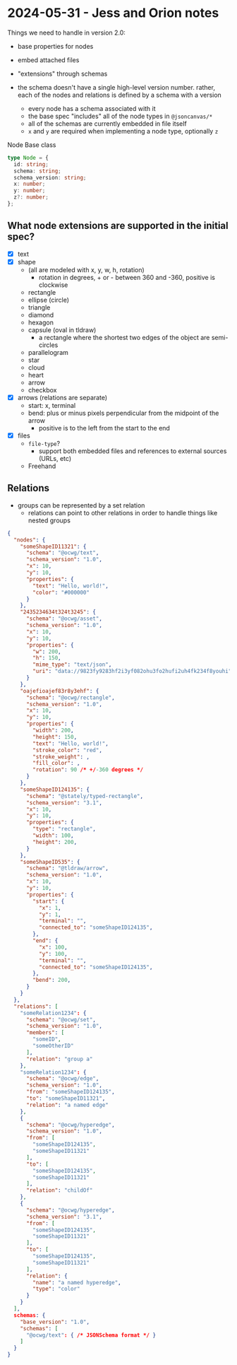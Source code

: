 # 2024-05-31 - Jess and Orion notes

Things we need to handle in version 2.0:

- base properties for nodes
- embed attached files

- "extensions" through schemas

- the schema doesn't have a single high-level version number. rather, each of the nodes and relations is defined by a schema with a version
  - every node has a schema associated with it
  - the base spec "includes" all of the node types in `@jsoncanvas/*`
  - all of the schemas are currently embedded in file itself
  - `x` and `y` are required when implementing a node type, optionally `z`

Node Base class

```ts
type Node = {
  id: string;
  schema: string;
  schema_version: string;
  x: number;
  y: number;
  z?: number;
};
```

## What node extensions are supported in the initial spec?

- [x] text
- [x] shape
  - (all are modeled with x, y, w, h, rotation)
    - rotation in degrees, + or - between 360 and -360, positive is clockwise
  - rectangle
  - ellipse (circle)
  - triangle
  - diamond
  - hexagon
  - capsule (oval in tldraw)
    - a rectangle where the shortest two edges of the object are semi-circles
  - parallelogram
  - star
  - cloud
  - heart
  - arrow
  - checkbox
- [x] arrows (relations are separate)
  - start: x, terminal
  - bend: plus or minus pixels perpendicular from the midpoint of the arrow
    - positive is to the left from the start to the end
- [x] files
  - `file-type`?
    - support both embedded files and references to external sources (URLs, etc)
  - Freehand

## Relations

- groups can be represented by a set relation
  - relations can point to other relations in order to handle things like nested groups

```json
{
  "nodes": {
    "someShapeID11321": {
      "schema": "@ocwg/text",
      "schema_version": "1.0",
      "x": 10,
      "y": 10,
      "properties": {
        "text": "Hello, world!",
        "color": "#000000"
      }
    },
    "2435234634t324t3245": {
      "schema": "@ocwg/asset",
      "schema_version": "1.0",
      "x": 10,
      "y": 10,
      "properties": {
        "w": 200,
        "h": 150,
        "mime_type": "text/json",
        "uri": "data://9823fy9283hf2i3yf082ohu3fo2hufi2uh4fk234f8youhi",
      }
    },
    "oajefioajef83r8y3ehf": {
      "schema": "@ocwg/rectangle",
      "schema_version": "1.0",
      "x": 10,
      "y": 10,
      "properties": {
        "width": 200,
        "height": 150,
        "text": "Hello, world!",
        "stroke_color": "red",
        "stroke_weight": ,
        "fill_color": ,
        "rotation": 90 /* +/-360 degrees */
      }
    },
    "someShapeID124135": {
      "schema": "@stately/typed-rectangle",
      "schema_version": "3.1",
      "x": 10,
      "y": 10,
      "properties": {
        "type": "rectangle",
        "width": 100,
        "height": 200,
      }
    },
    "someShapeID535": {
      "schema": "@tldraw/arrow",
      "schema_version": "1.0",
      "x": 10,
      "y": 10,
      "properties": {
        "start": {
          "x": 1,
          "y": 1,
          "terminal": "",
          "connected_to": "someShapeID124135",
        },
        "end": {
          "x": 100,
          "y": 100,
          "terminal": "",
          "connected_to": "someShapeID124135",
        },
        "bend": 200,
      }
    }
  },
  "relations": [
    "someRelation1234": {
      "schema": "@ocwg/set",
      "schema_version": "1.0",
      "members": [
        "someID",
        "someOtherID"
      ],
      "relation": "group a"
    },
    "someRelation1234": {
      "schema": "@ocwg/edge",
      "schema_version": "1.0",
      "from": "someShapeID124135",
      "to": "someShapeID11321",
      "relation": "a named edge"
    },
    {
      "schema": "@ocwg/hyperedge",
      "schema_version": "1.0",
      "from": [
        "someShapeID124135",
        "someShapeID11321"
      ],
      "to": [
        "someShapeID124135",
        "someShapeID11321"
      ],
      "relation": "childOf"
    },
    {
      "schema": "@ocwg/hyperedge",
      "schema_version": "3.1",
      "from": [
        "someShapeID124135",
        "someShapeID11321"
      ],
      "to": [
        "someShapeID124135",
        "someShapeID11321"
      ],
      "relation": {
        "name": "a named hyperedge",
        "type": "color"
      }
    }
  ],
  schemas: {
    "base_version": "1.0",
    "schemas": [
      "@ocwg/text": { /* JSONSchema format */ }
    ]
  }
}
```
